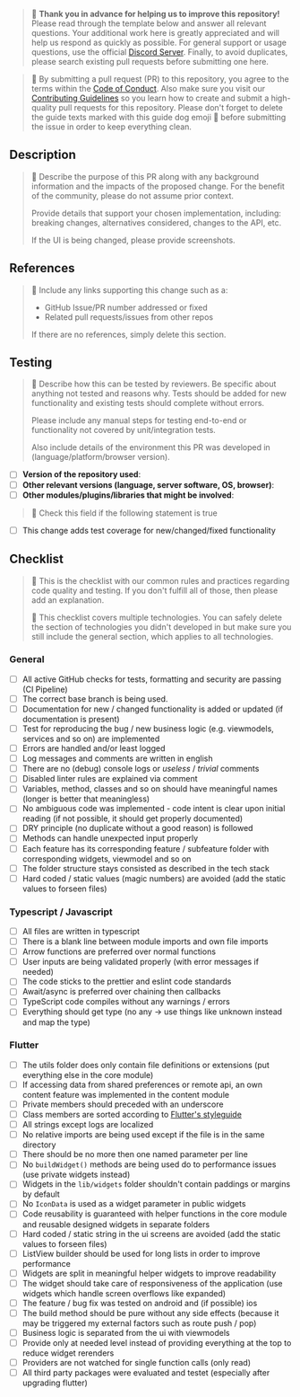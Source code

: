 > 🦮 **Thank you in advance for helping us to improve this repository!** Please read through the template below and answer all relevant questions. Your additional work here is greatly appreciated and will help us respond as quickly as possible. For general support or usage questions, use the official [Discord Server](https://discord.gg/qWPyFWkff6). Finally, to avoid duplicates, please search existing pull requests before submitting one here.

> 🦮 By submitting a pull request (PR) to this repository, you agree to the terms within the [Code of Conduct](../CODE_OF_CONDUCT.md). Also make sure you visit our [Contributing Guidelines](../CONTRIBUTING.md) so you learn how to create and submit a high-quality pull requests for this repository. Please don't forget to delete the guide texts marked with this guide dog emoji 🦮  before submitting the issue in order to keep everything clean.

## Description

> 🦮 Describe the purpose of this PR along with any background information and the impacts of the proposed change. For the benefit of the community, please do not assume prior context.
>
> Provide details that support your chosen implementation, including: breaking changes, alternatives considered, changes to the API, etc.
>
> If the UI is being changed, please provide screenshots.

## References

> 🦮 Include any links supporting this change such as a:
> - GitHub Issue/PR number addressed or fixed
> - Related pull requests/issues from other repos
> 
> If there are no references, simply delete this section.

## Testing

> 🦮 Describe how this can be tested by reviewers. Be specific about anything not tested and reasons why. Tests should be added for new functionality and existing tests should complete without errors.
> 
> Please include any manual steps for testing end-to-end or functionality not covered by unit/integration tests.
> 
> Also include details of the environment this PR was developed in (language/platform/browser version).
- [ ] **Version of the repository used**:
- [ ] **Other relevant versions (language, server software, OS, browser)**:
- [ ] **Other modules/plugins/libraries that might be involved**:

> 🦮 Check this field if the following statement is true

- [ ] This change adds test coverage for new/changed/fixed functionality

## Checklist

> 🦮 This is the checklist with our common rules and practices regarding code quality and testing. If you don't fulfill all of those, then please add an explanation.
> 
> 🦮 This checklist covers multiple technologies. You can safely delete the section of technologies you didn't developed in but make sure you still include the general section, which applies to all technologies.

### General

- [ ] All active GitHub checks for tests, formatting and security are passing (CI Pipeline)
- [ ] The correct base branch is being used.
- [ ] Documentation for new / changed functionality is added or updated (if documentation is present)
- [ ] Test for reproducing the bug / new business logic (e.g. viewmodels, services and so on) are implemented
- [ ] Errors are handled and/or least logged
- [ ] Log messages and comments are written in english
- [ ] There are no (debug) console logs or _useless_ / _trivial_ comments
- [ ] Disabled linter rules are explained via comment
- [ ] Variables, method, classes and so on should have meaningful names (longer is better that meaningless)
- [ ] No ambiguous code was implemented - code intent is clear upon initial reading (if not possible, it should get properly documented)
- [ ] DRY principle (no duplicate without a good reason) is followed
- [ ] Methods can handle unexpected input properly
- [ ] Each feature has its corresponding feature / subfeature folder with corresponding widgets, viewmodel and so on
- [ ] The folder structure stays consisted as described in the tech stack
- [ ] Hard coded / static values (magic numbers) are avoided (add the static values to forseen files)

### Typescript / Javascript

- [ ] All files are written in typescript
- [ ] There is a blank line between module imports and own file imports
- [ ] Arrow functions are preferred over normal functions
- [ ] User inputs are being validated properly (with error messages if needed)
- [ ] The code sticks to the prettier and eslint code standards
- [ ] Await/async is preferred over chaining then callbacks
- [ ] TypeScript code compiles without any warnings / errors
- [ ] Everything should get type (no any -> use things like unknown instead and map the type)

### Flutter

- [ ] The utils folder does only contain file definitions or extensions (put everything else in the core module)
- [ ] If accessing data from shared preferences or remote api, an own content feature was implemented in the content module
- [ ] Private members should preceded with an underscore
- [ ] Class members are sorted according to [Flutter's styleguide](https://github.com/flutter/flutter/wiki/Style-guide-for-Flutter-repo)
- [ ] All strings except logs are localized
- [ ] No relative imports are being used except if the file is in the same directory
- [ ] There should be no more then one named parameter per line
- [ ] No `buildWidget()` methods are being used do to performance issues (use private widgets instead)
- [ ] Widgets in the `lib/widgets` folder shouldn't contain paddings or margins by default
- [ ] No `IconData` is used as a widget parameter in public widgets
- [ ] Code reusability is guaranteed with helper functions in the core module and reusable designed widgets in separate folders
- [ ] Hard coded / static string in the ui screens are avoided (add the static values to forseen files)
- [ ] ListView builder should be used for long lists in order to improve performance
- [ ] Widgets are split in meaningful helper widgets to improve readability
- [ ] The widget should take care of responsiveness of the application (use widgets which handle screen overflows like expanded)
- [ ] The feature / bug fix was tested on android and (if possible) ios
- [ ] The build method should be pure without any side effects (because it may be triggered my external factors such as route push / pop)
- [ ] Business logic is separated from the ui with viewmodels
- [ ] Provide only at needed level instead of providing everything at the top to reduce widget rerenders
- [ ] Providers are not watched for single function calls (only read)
- [ ] All third party packages were evaluated and testet (especially after upgrading flutter)
